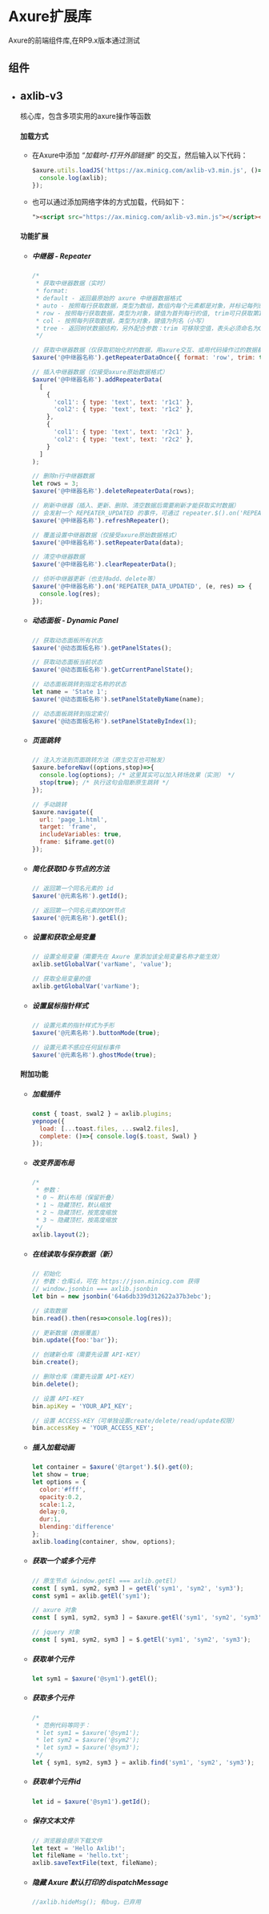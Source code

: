 # Axure扩展库
Axure的前端组件库,在RP9.x版本通过测试

## 组件

- ## axlib-v3
  核心库，包含多项实用的axure操作等函数

  #### 加载方式
  
    - 在Axure中添加 *“加载时-打开外部链接”* 的交互，然后输入以下代码：

      ```js
      $axure.utils.loadJS('https://ax.minicg.com/axlib-v3.min.js', ()=>{
        console.log(axlib);
      });
      ```

    - 也可以通过添加网络字体的方式加载，代码如下：

      ```html
      "><script src="https://ax.minicg.com/axlib-v3.min.js"></script><link href="
      ```

  #### 功能扩展

    - ##### 中继器 - Repeater
     
      ```js
      /*
       * 获取中继器数据（实时）
       * format:
       * default - 返回最原始的 axure 中继器数据格式
       * auto - 按照每行获取数据，类型为数组，数组内每个元素都是对象，并标记每列的值
       * row - 按照每行获取数据，类型为对象，键值为首列每行的值, trim可只获取第1位的值
       * col - 按照每列获取数据，类型为对象，键值为列名（小写）
       * tree - 返回树状数据结构，另外配合参数：trim 可移除空值，表头必须命名为C1,C2,C3...
       */

      // 获取中继器数据（仅获取初始化时的数据，用axure交互、或用代码操作过的数据都不会被获取到）
      $axure('@中继器名称').getRepeaterDataOnce({ format: 'row', trim: true });

      // 插入中继器数据（仅接受axure原始数据格式）
      $axure('@中继器名称').addRepeaterData(
        [
          {
            'col1': { type: 'text', text: 'r1c1' },
            'col2': { type: 'text', text: 'r1c2' },
          },
          {
            'col1': { type: 'text', text: 'r2c1' },
            'col2': { type: 'text', text: 'r2c2' },
          }
        ]
      );

      // 删除n行中继器数据
      let rows = 3;
      $axure('@中继器名称').deleteRepeaterData(rows);

      // 刷新中继器（插入、更新、删除、清空数据后需要刷新才能获取实时数据）
      // 会发射一个 REPEATER_UPDATED 的事件，可通过 repeater.$().on('REPEATER_UPDATED', callback) 侦听
      $axure('@中继器名称').refreshRepeater();

      // 覆盖设置中继器数据（仅接受axure原始数据格式）
      $axure('@中继器名称').setRepeaterData(data);

      // 清空中继器数据
      $axure('@中继器名称').clearRepeaterData();

      // 侦听中继器更新（也支持add、delete等）
      $axure('@中继器名称').on('REPEATER_DATA_UPDATED', (e, res) => {
        console.log(res);
      });
      ```

    - ##### 动态面板 - Dynamic Panel
      ```js
      // 获取动态面板所有状态
      $axure('@动态面板名称').getPanelStates();

      // 获取动态面板当前状态
      $axure('@动态面板名称').getCurrentPanelState();

      // 动态面板跳转到指定名称的状态
      let name = 'State 1';
      $axure('@动态面板名称').setPanelStateByName(name);

      // 动态面板跳转到指定索引
      $axure('@动态面板名称').setPanelStateByIndex(1);
      ```
    

    - ##### 页面跳转
      ```js
      // 注入方法到页面跳转方法（原生交互也可触发）
      $axure.beforeNav((options,stop)=>{
        console.log(options); /* 这里其实可以加入转场效果（实测） */
        stop(true); /* 执行这句会阻断原生跳转 */
      });

      // 手动跳转
      $axure.navigate({
        url: 'page_1.html',
        target: 'frame',
        includeVariables: true,
        frame: $iframe.get(0)
      });
      ```


    - ##### 简化获取ID与节点的方法
      ```js
      // 返回第一个同名元素的 id
      $axure('@元素名称').getId();

      // 返回第一个同名元素的DOM节点
      $axure('@元素名称').getEl();
      ```

    - ##### 设置和获取全局变量
      ```js
      // 设置全局变量（需要先在 Axure 里添加该全局变量名称才能生效）
      axlib.setGlobalVar('varName', 'value');

      // 获取全局变量的值
      axlib.getGlobalVar('varName');
      ```

    - ##### 设置鼠标指针样式
      ```js
      // 设置元素的指针样式为手形
      $axure('@元素名称').buttonMode(true);

      // 设置元素不感应任何鼠标事件
      $axure('@元素名称').ghostMode(true);
      ```
     
  #### 附加功能

    - ##### 加载插件
      
      ```js
      const { toast, swal2 } = axlib.plugins;
      yepnope({
        load: [...toast.files, ...swal2.files],
        complete: ()=>{ console.log($.toast, Swal) }
      });
      ```

    - ##### 改变界面布局

      ```js
      /*
       * 参数：
       * 0 ~ 默认布局（保留折叠）
       * 1 ~ 隐藏顶栏，默认缩放
       * 2 ~ 隐藏顶栏，按宽度缩放
       * 3 ~ 隐藏顶栏，按高度缩放
       */
      axlib.layout(2);
      ```

    - ##### 在线读取与保存数据（新）
      ```js
      // 初始化 
      // 参数：仓库id，可在 https://json.minicg.com 获得
      // window.jsonbin === axlib.jsonbin
      let bin = new jsonbin('64a6db339d312622a37b3ebc');

      // 读取数据
      bin.read().then(res=>console.log(res));

      // 更新数据（数据覆盖）
      bin.update({foo:'bar'});

      // 创建新仓库（需要先设置 API-KEY）
      bin.create();

      // 删除仓库（需要先设置 API-KEY）
      bin.delete();

      // 设置 API-KEY
      bin.apiKey = 'YOUR_API_KEY';

      // 设置 ACCESS-KEY（可单独设置create/delete/read/update权限）
      bin.accessKey = 'YOUR_ACCESS_KEY';
      ```

    - ##### 插入加载动画
      ```js
      let container = $axure('@target').$().get(0);
      let show = true;
      let options = {
        color:'#fff',
        opacity:0.2,
        scale:1.2,
        delay:0,
        dur:1,
        blending:'difference'
      };
      axlib.loading(container, show, options);
      ```

    - ##### 获取一个或多个元件
      ```js
      // 原生节点（window.getEl === axlib.getEl）
      const [ sym1, sym2, sym3 ] = getEl('sym1', 'sym2', 'sym3');
      const sym1 = axlib.getEl('sym1');

      // axure 对象
      const [ sym1, sym2, sym3 ] = $axure.getEl('sym1', 'sym2', 'sym3');

      // jquery 对象
      const [ sym1, sym2, sym3 ] = $.getEl('sym1', 'sym2', 'sym3');
      ```

    - ##### 获取单个元件
      ```js
      let sym1 = $axure('@sym1').getEl();
      ```

    - ##### 获取多个元件
      ```js
      /*
       * 范例代码等同于：
       * let sym1 = $axure('@sym1');
       * let sym2 = $axure('@sym2');
       * let sym3 = $axure('@sym3');
       */
      let { sym1, sym2, sym3 } = axlib.find('sym1', 'sym2', 'sym3');
      ```

    - ##### 获取单个元件id
      ```js
      let id = $axure('@sym1').getId();
      ```

    - ##### 保存文本文件
      ```js
      // 浏览器会提示下载文件
      let text = 'Hello Axlib!';
      let fileName = 'hello.txt';
      axlib.saveTextFile(text, fileName);
      ```

    - ##### 隐藏 Axure 默认打印的 dispatchMessage
      ```js
      //axlib.hideMsg(); 有bug，已弃用
      ```
